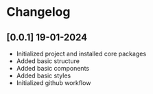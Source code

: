 # Changelog

## [0.0.1] 19-01-2024

- Initialized project and installed core packages
- Added basic structure
- Added basic components
- Added basic styles
- Initialized github workflow
